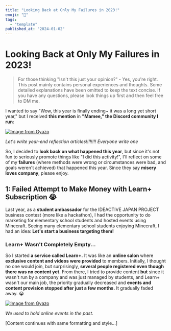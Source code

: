 ```yaml
---
title: "Looking Back at Only My Failures in 2023!"
emoji: "🤖"
tags:
  - "template"
published_at: "2024-01-02"
---
```


# Looking Back at Only My Failures in 2023!

> For those thinking "Isn't this just your opinion?" - Yes, you're right. This post mainly contains personal experiences and thoughts. Some detailed explanations have been omitted to keep the text concise. If you have any questions, please look things up first and then feel free to DM me.

I wanted to say "Wow, this year is finally ending~ it was a long yet short year," but I received **this mention** in **"Mamee," the Discord community I run**:

[![Image from Gyazo](https://i.gyazo.com/3155fcd583ab38ded6b3ea42001dc266.png)](https://gyazo.com/3155fcd583ab38ded6b3ea42001dc266)

*Let's write year-end reflection articles!!!!!!!!
Everyone write one*

So, I decided to **look back on what happened this year**, but since it's not fun to seriously promote things like "I did this activity!", I'll reflect on some of my **failures** (where methods were wrong or circumstances were bad, and goals weren't achieved) that happened this year. Since they say **misery loves company**, please enjoy.

## 1: Failed Attempt to Make Money with Learn+ Subscription 😭
Last year, as a **student ambassador** for the IDEACTIVE JAPAN PROJECT business contest (more like a hackathon), I had the opportunity to do marketing for elementary school students and hosted events using Minecraft. Seeing many elementary school students enjoying Minecraft, I had an idea: **Let's start a business targeting them!**

### Learn+ Wasn't Completely Empty... 
So I started **a service called Learn+.** It was like an **online salon** where **exclusive content and videos were provided** to members. Initially, I thought no one would join, but surprisingly, **several people registered even though there was no content yet.**
From there, I tried to provide content **but** since it wasn't run by a company and was just managed by students, and Learn+ wasn't our main job, the priority gradually decreased and **events and content provision stopped after just a few months.** It gradually faded away. 😭

[![Image from Gyazo](https://i.gyazo.com/87759f8651ce5de7c764e7df600c922e.png)](https://gyazo.com/87759f8651ce5de7c764e7df600c922e)

*We used to hold online events in the past.*

[Content continues with same formatting and style...]
